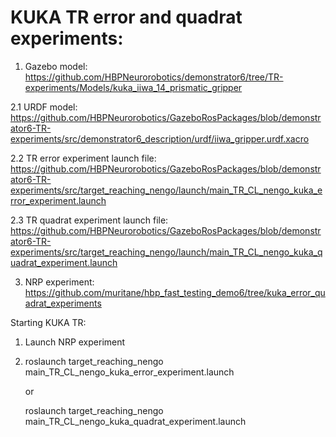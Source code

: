 # KUKA TR error and quadrat experiments:
1. Gazebo model: https://github.com/HBPNeurorobotics/demonstrator6/tree/TR-experiments/Models/kuka_iiwa_14_prismatic_gripper

2.1 URDF model: https://github.com/HBPNeurorobotics/GazeboRosPackages/blob/demonstrator6-TR-experiments/src/demonstrator6_description/urdf/iiwa_gripper.urdf.xacro

2.2 TR error experiment launch file: https://github.com/HBPNeurorobotics/GazeboRosPackages/blob/demonstrator6-TR-experiments/src/target_reaching_nengo/launch/main_TR_CL_nengo_kuka_error_experiment.launch

2.3 TR quadrat experiment launch file: https://github.com/HBPNeurorobotics/GazeboRosPackages/blob/demonstrator6-TR-experiments/src/target_reaching_nengo/launch/main_TR_CL_nengo_kuka_quadrat_experiment.launch

3. NRP experiment: https://github.com/muritane/hbp_fast_testing_demo6/tree/kuka_error_quadrat_experiments

Starting KUKA TR:
1. Launch NRP experiment
2. roslaunch target_reaching_nengo main_TR_CL_nengo_kuka_error_experiment.launch

    or
    
   roslaunch target_reaching_nengo main_TR_CL_nengo_kuka_quadrat_experiment.launch
